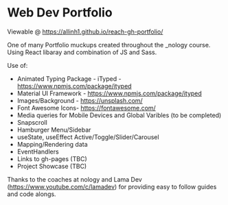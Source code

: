 # Web Dev Portfolio

Viewable @ https://allinh1.github.io/reach-gh-portfolio/

One of many Portfolio muckups created throughout the _nology course.
Using React libaray and combination of JS and Sass.

Use of:
- Animated Typing Package - iTyped - https://www.npmjs.com/package/ityped
- Material UI Framework - https://www.npmjs.com/package/ityped
- Images/Background - https://unsplash.com/
- Font Awesome Icons- https://fontawesome.com/
- Media queries for Mobile Devices and Global Varibles (to be completed)
- Snapscroll
- Hamburger Menu/Sidebar
- useState, useEffect Active/Toggle/Slider/Carousel
- Mapping/Rendering data
- EventHandlers
- Links to gh-pages (TBC)
- Project Showcase (TBC)

Thanks to the coaches at nology and Lama Dev (https://www.youtube.com/c/lamadev) for providing easy to follow guides and code alongs.
